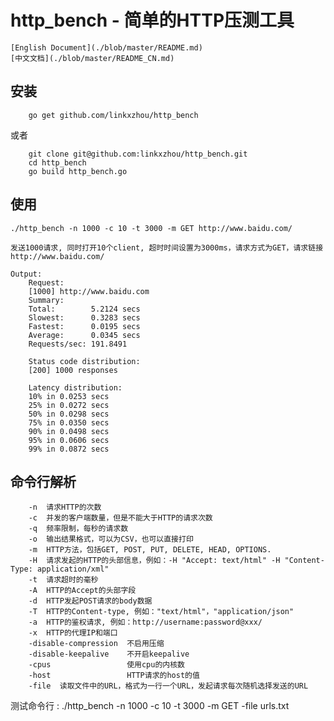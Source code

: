 # http_bench - 简单的HTTP压测工具

    [English Document](./blob/master/README.md)
    [中文文档](./blob/master/README_CN.md)
  
## 安装

```
    go get github.com/linkxzhou/http_bench
```
或者
```
    git clone git@github.com:linkxzhou/http_bench.git
    cd http_bench
    go build http_bench.go
```

## 使用

    ./http_bench -n 1000 -c 10 -t 3000 -m GET http://www.baidu.com/

    发送1000请求, 同时打开10个client, 超时时间设置为3000ms，请求方式为GET，请求链接http://www.baidu.com/

    Output:
        Request:
        [1000] http://www.baidu.com
        Summary:
        Total:        5.2124 secs
        Slowest:      0.3283 secs
        Fastest:      0.0195 secs
        Average:      0.0345 secs
        Requests/sec: 191.8491

        Status code distribution:
        [200] 1000 responses

        Latency distribution:
        10% in 0.0253 secs
        25% in 0.0272 secs
        50% in 0.0298 secs
        75% in 0.0350 secs
        90% in 0.0498 secs
        95% in 0.0606 secs
        99% in 0.0872 secs

## 命令行解析

```
    -n  请求HTTP的次数
    -c  并发的客户端数量，但是不能大于HTTP的请求次数
    -q  频率限制，每秒的请求数
    -o  输出结果格式，可以为CSV，也可以直接打印
    -m  HTTP方法，包括GET, POST, PUT, DELETE, HEAD, OPTIONS.
    -H  请求发起的HTTP的头部信息，例如：-H "Accept: text/html" -H "Content-Type: application/xml"
    -t  请求超时的毫秒
    -A  HTTP的Accept的头部字段
    -d  HTTP发起POST请求的body数据
    -T  HTTP的Content-type, 例如："text/html"，"application/json"
    -a  HTTP的鉴权请求, 例如：http://username:password@xxx/
    -x  HTTP的代理IP和端口
    -disable-compression  不启用压缩
    -disable-keepalive    不开启keepalive
    -cpus                 使用cpu的内核数
    -host                 HTTP请求的host的值
    -file  读取文件中的URL，格式为一行一个URL，发起请求每次随机选择发送的URL
```
测试命令行 : ./http_bench -n 1000 -c 10 -t 3000 -m GET -file urls.txt